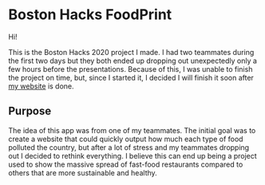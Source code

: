 # Boston Hacks FoodPrint
Hi!

This is the Boston Hacks 2020 project I made. I had two teammates during the first two days but they both ended up dropping out unexpectedly only a few hours before the presentations. Because of this, I was unable to finish the project on time, but, since I started it, I decided I will finish it soon after [my website](http://danielmelchor.com) is done.

## Purpose
The idea of this app was from one of my teammates. The initial goal was to create a website that could quickly output how much each type of food polluted the country, but after a lot of stress and my teammates dropping out I decided to rethink everything. I believe this can end up being a project used to show the massive spread of fast-food restaurants compared to others that are more sustainable and healthy.
